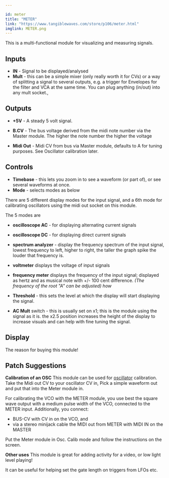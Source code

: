 ```yaml
---

id: meter
title: "METER"
link: "https://www.tangiblewaves.com/store/p106/meter.html"
imglink: METER.png
---
```





This is a multi-functional module for visualizing and measuring signals.



## Inputs

*   **IN** - Signal to be displayed/analysed
*   **Mult** - this can be a simple mixer (only really worth it for CVs) or a way of splitting a signal to several outputs, e.g. a trigger for Envelopes for the filter and VCA at the same time. You can plug anything (in/out) into any mult socket.,

## Outputs

*   **+5V** - A steady 5 volt signal.
*   **B.CV** - The bus voltage derived from the midi note number via the Master module. The higher the note number the higher the voltage
    
*   **Midi Out** - Midi CV from bus via Master module, defaults to A for tuning purposes. See Oscillator calibration later.

## Controls

*   **Timebase** - this lets you zoom in to see a waveform (or part of), or see several waveforms at once.
*   **Mode** - selects modes as below

There are 5 different display modes for the input signal, and a 6th mode for calibrating oscillators using the midi out socket on this module.

The 5 modes are

*   **oscilloscope AC** - for displaying alternating current signals
*   **oscilloscope DC** - for displaying direct current signals
*   **spectrum analyzer** - display the frequency spectrum of the input signal, lowest frequency to left, higher to right, the taller the graph spike the louder that frequency is.
*   **voltmeter** displays the voltage of input signals
*   **frequency meter** displays the frequency of the input signal; displayed as hertz and as musical note with +/- 100 cent difference. _(The frequency of the root "A" can be adjusted) how_

*   **Threshold** - this sets the level at which the display will start displaying the signal.
    
*   **AC Mult** switch - this is usually set on x1; this is the module using the signal as it is. the x2.5 position increases the height of the display to increase visuals and can help with fine tuning the signal.

## Display

The reason for buying this module!

## Patch Suggestions

**Calibration of an OSC** This module can be used for [oscillator](https://wiki.aemodular.com/pmwiki.php/AeManual/2OSCD) calibration. Take the Midi out CV to your oscillator CV in, Pick a simple waveform out and put that into the Meter module in.

For calibrating the VCO with the METER module, you use best the square wave output with a medium pulse width of the VCO, connected to the METER input. Additionally, you connect:

*   BUS-CV with CV in on the VCO, and
*   via a stereo minijack cable the MIDI out from METER with MIDI IN on the MASTER

Put the Meter module in Osc. Calib mode and follow the instructions on the screen.

**Other uses** This module is great for adding activity for a video, or low light level playing!

It can be useful for helping set the gate length on triggers from LFOs etc.



